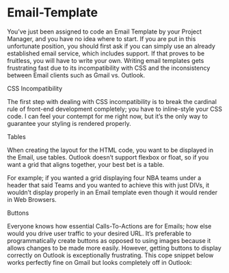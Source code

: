 # Email-Template

You’ve just been assigned to code an Email Template by your Project Manager, and you have no idea where to start. If you are put in this unfortunate position, you should first ask if you can simply use an already established email service, which includes support. If that proves to be fruitless, you will have to write your own. Writing email templates gets frustrating fast due to its incompatibility with CSS and the inconsistency between Email clients such as Gmail vs. Outlook.

CSS Incompatibility

The first step with dealing with CSS incompatibility is to break the cardinal rule of front-end development completely; you have to inline-style your CSS code. I can feel your contempt for me right now, but it’s the only way to guarantee your styling is rendered properly. 

Tables          

When creating the layout for the HTML code, you want to be displayed in the Email, use tables. Outlook doesn’t support flexbox or float, so if you want a grid that aligns together, your best bet is a table.

For example; if you wanted a grid displaying four NBA teams under a header that said Teams and you wanted to achieve this with just DIVs, it wouldn’t display properly in an Email template even though it would render in Web Browsers.

Buttons

Everyone knows how essential Calls-To-Actions are for Emails; how else would you drive user traffic to your desired URL. It’s preferable to programmatically create buttons as opposed to using images because it allows changes to be made more easily. However, getting buttons to display correctly on Outlook is exceptionally frustrating. This cope snippet below works perfectly fine on Gmail but looks completely off in Outlook:
